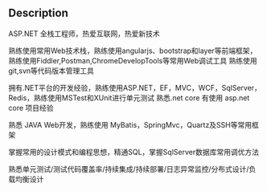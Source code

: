 ## Description

ASP.NET 全栈工程师，热爱互联网，热爱新技术 

熟练使用常用Web技术栈，熟练使用angularjs、bootstrap和layer等前端框架，熟练使用Fiddler,Postman,ChromeDevelopTools等常用Web调试工具
熟练使用git,svn等代码版本管理工具

拥有.NET平台的开发经验，熟练使用ASP.NET，EF，MVC，WCF，SqlServer，Redis，熟练使用MSTest和XUnit进行单元测试
熟悉.net core 有使用 asp.net core 项目经验

熟悉 JAVA Web开发，熟练使用 MyBatis，SpringMvc，Quartz及SSH等常用框架

掌握常用的设计模式和编程思想，精通SQL，掌握SqlServer数据库常用调优方法

熟悉单元测试/测试代码覆盖率/持续集成/持续部署/日志异常监控/分布式设计/负载均衡设计